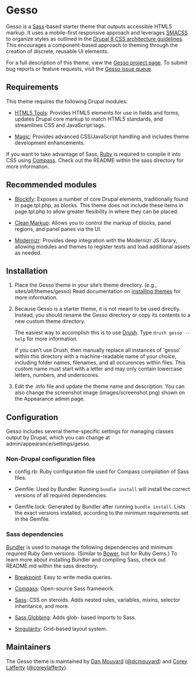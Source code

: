 # Gesso

Gesso is a [Sass](http://sass-lang.com/)-based starter theme that outputs
accessible HTML5 markup. It uses a mobile-first responsive approach and
leverages [SMACSS](https://smacss.com/) to organize styles as outlined in the
[Drupal 8 CSS architecture guidelines](https://www.drupal.org/node/1887918).
This encourages a component-based approach to theming through the creation of
discrete, reusable UI elements.

For a full description of this theme, view the
[Gesso project page](https://drupal.org/project/gesso/). To submit bug reports
or feature requests, visit the
[Gesso issue queue](https://drupal.org/project/issues/gesso/).


## Requirements

This theme requires the following Drupal modules:

* [HTML5 Tools](https://drupal.org/project/html5_tools): Provides HTML5 elements
for use in fields and forms, updates Drupal core markup to match HTML5
standards, and streamlines CSS and JavaScript tags.

* [Magic](https://drupal.org/project/magic): Provides advanced CSS/JavaScript
handling and includes theme development enhancements.

If you want to take advantage of Sass, [Ruby](https://www.ruby-lang.org/) is
required to compile it into CSS using [Compass](http://compass-style.org/).
Check out the README within the sass directory for more information.


## Recommended modules

* [Blockify](https://drupal.org/project/blockify): Exposes a number of core
  Drupal elements, traditionally found in page.tpl.php, as blocks. This theme
  does not include these items in page.tpl.php to allow greater flexibility in
  where they can be placed.

* [Clean Markup](https://drupal.org/project/clean_markup): Allows you to control
  the markup of blocks, panel regions, and panel panes via the UI.

* [Modernizr](https://drupal.org/project/modernizr): Provides deep integration
  with the Modernizr JS library, allowing modules and themes to register tests
  and load additional assets as needed.


## Installation

1.  Place the Gesso theme in your site’s theme directory.
    (e.g., sites/all/themes/gesso) Read documentation on
    [installing themes](https://drupal.org/getting-started/install-contrib/themes)
    for more information.

2.  Because Gesso is a starter theme, it is not meant to be used directly.
    Instead, you should rename the Gesso directory or copy its contents to a new
    custom theme directory.

    The easiest way to accomplish this is to use [Drush](https://github.com/drush-ops/drush).
    Type `drush gesso --help` for more information.

    If you can’t use Drush, then manually replace all instances of 'gesso'
    within this directory with a machine-readable name of your choice, including
    folder names, filenames, and all occurences within files. This custom name
    must start with a letter and may only contain lowercase letters, numbers,
    and underscores.

3.  Edit the .info file and update the theme name and description. You can also
    change the screenshot image (images/screenshot.png) shown on the Appearance
    admin page.


## Configuration

Gesso includes several theme-specific settings for managing classes output by
Drupal, which you can change at admin/appearance/settings/gesso.

### Non-Drupal configuration files

* config.rb: Ruby configuration file used for Compass compilation of Sass
files.

* Gemfile: Used by Bundler. Running `bundle install` will install the
correct versions of all required dependencies.

* Gemfile.lock: Generated by Bundler after running `bundle install`. Lists
the exact versions installed, according to the minimum requirements set in the
Gemfile.

### Sass dependencies

[Bundler](http://bundler.io) is used to manage the following dependencies and
minimum required Ruby Gem versions. (Similar to [Bower](http://bower.io/), but
for Ruby Gems.) To learn more about installing Bundler and compiling Sass, check
out README.md within the sass directory.

* [Breakpoint](http://breakpoint-sass.com): Easy to write media queries.

* [Compass](http://compass-style.org): Open-source Sass framework.

* [Sass](http://sass-lang.com): CSS on steroids. Adds nested rules, variables,
mixins, selector inheritance, and more.

* [Sass Globbing](https://github.com/chriseppstein/sass-globbing): Adds glob-
based imports to Sass.

* [Singularity](http://singularity.gs): Grid-based layout system.


## Maintainers

The Gesso theme is maintained by [Dan Mouyard](https://drupal.org/u/dcmouyard)
([@dcmouyard](http://twitter.com/dcmouyard)) and
[Corey Lafferty](https://drupal.org/u/clafferty)
([@coreylafferty](http://twitter.com/coreylafferty)).
